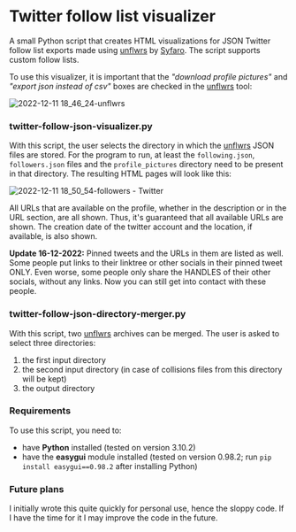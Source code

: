 # Twitter follow list visualizer
A small Python script that creates HTML visualizations for JSON Twitter follow list exports made using [unflwrs](https://unflwrs.syfaro.com/) by [Syfaro](https://github.com/Syfaro). The script supports custom follow lists.

To use this visualizer, it is important that the *"download profile pictures"* and *"export json instead of csv"* boxes are checked in the [unflwrs](https://unflwrs.syfaro.com/) tool:

![2022-12-11 18_46_24-unflwrs](https://user-images.githubusercontent.com/78315156/206920292-36ccc4e9-90ae-4fcf-abb1-4de2bb7ee300.png)

### twitter-follow-json-visualizer.py
With this script, the user selects the directory in which the [unflwrs](https://unflwrs.syfaro.com/) JSON files are stored. For the program to run, at least the `following.json`, `followers.json` files and the `profile_pictures` directory need to be present in that directory. The resulting HTML pages will look like this:

![2022-12-11 18_50_54-followers - Twitter](https://user-images.githubusercontent.com/78315156/206920294-9d7fdeb9-a6b0-4e46-9788-1f5c0c2b1496.png)

All URLs that are available on the profile, whether in the description or in the URL section, are all shown. Thus, it's guaranteed that all available URLs are shown. The creation date of the twitter account and the location, if available, is also shown.

**Update 16-12-2022:** Pinned tweets and the URLs in them are listed as well. Some people put links to their linktree or other socials in their pinned tweet ONLY. Even worse, some people only share the HANDLES of their other socials, without any links. Now you can still get into contact with these people.

### twitter-follow-json-directory-merger.py
With this script, two [unflwrs](https://unflwrs.syfaro.com/) archives can be merged. The user is asked to select three directories:
 1. the first input directory
 2. the second input directory (in case of collisions files from this directory will be kept)
 3. the output directory

### Requirements
To use this script, you need to:
-   have  **Python**  installed (tested on version 3.10.2)
-   have the  **easygui**  module installed (tested on version 0.98.2; run `pip install easygui==0.98.2` after installing Python)

### Future plans
I initially wrote this quite quickly for personal use, hence the sloppy code. If I have the time for it I may improve the code in the future.
